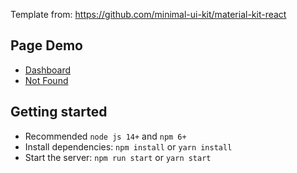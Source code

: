 Template from: https://github.com/minimal-ui-kit/material-kit-react

## Page Demo

- [Dashboard](https://minimal-kit-react.vercel.app/dashboard/)
- [Not Found](https://minimal-kit-react.vercel.app/404)

## Getting started

- Recommended `node js 14+` and `npm 6+`
- Install dependencies: `npm install` or `yarn install`
- Start the server: `npm run start` or `yarn start`
